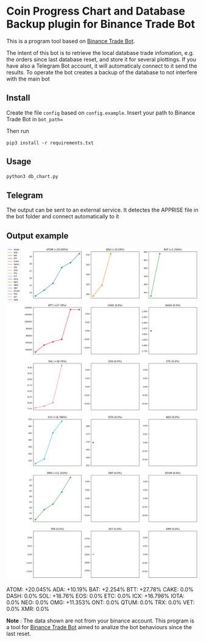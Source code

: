 # Coin Progress Chart and Database Backup plugin for Binance Trade Bot

This is a program tool based on [Binance Trade Bot].

The intent of this bot is to retrieve the local database trade infomation, e.g. the orders since last database reset, and store it for several plottings. If you have also a Telegram Bot account, it will automaticaly connect to it send the results.
To operate the bot creates a backup of the database to not interfere with the main bot

## Install

Create the file `config` based on `config.example`.
Insert your path to Binance Trade Bot in `bot_path=`

Then run
```
pip3 install -r requirements.txt
```

## Usage

```bash
python3 db_chart.py
```

## Telegram 

The output can be sent to an external service. It detectes the APPRISE file in the bot folder and connect automatically to it 

## Output example


<p align="center">
  <img src = "graph.example.png">
</p>


ATOM: +20.045% 
ADA: +10.19% 
BAT: +2.254% 
BTT: +27.78% 
CAKE: 0.0% 
DASH: 0.0% 
SOL: +18.76% 
EOS: 0.0% 
ETC: 0.0% 
ICX: +16.796% 
IOTA: 0.0% 
NEO: 0.0% 
OMG: +11.353% 
ONT: 0.0% 
QTUM: 0.0% 
TRX: 0.0% 
VET: 0.0% 
XMR: 0.0% 

**Note** : The data shown are not from your binance account. This program is a tool for [Binance Trade Bot] aimed to analize the bot behaviours since the last reset.


[binance trade bot]: https://github.com/edeng23/binance-trade-bot
